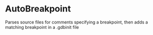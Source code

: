 # AutoBreakpoint
Parses source files for comments specifying a breakpoint, then adds a matching breakpoint in a .gdbinit file
